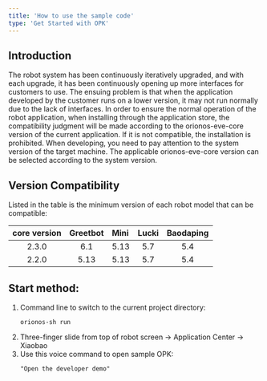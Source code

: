 ```yaml
---
title: 'How to use the sample code'
type: 'Get Started with OPK'
---
```


## Introduction
The robot system has been continuously iteratively upgraded, and with each upgrade, it has been continuously opening up more interfaces for customers to use. The ensuing problem is that when the application developed by the customer runs on a lower version, it may not run normally due to the lack of interfaces. In order to ensure the normal operation of the robot application, when installing through the application store, the compatibility judgment will be made according to the orionos-eve-core version of the current application. If it is not compatible, the installation is prohibited. When developing, you need to pay attention to the system version of the target machine. The applicable orionos-eve-core version can be selected according to the system version.

## Version Compatibility
Listed in the table is the minimum version of each robot model that can be compatible:

<div class="fixed-table bordered-table">

|core version|Greetbot|Mini|Lucki|Baodaping|
|:----------:|:------:|:---|:---:|:-----------:|
|2.3.0|6.1|5.13|5.7|5.4|
|2.2.0|5.13|5.13|5.7|5.4|

</div>

## Start method:
1. Command line to switch to the current project directory: 
    ```
    orionos-sh run
    ```
2. Three-finger slide from top of robot screen -> Application Center -> Xiaobao
3. Use this voice command to open sample OPK: 
    ```
    "Open the developer demo"
    ```
